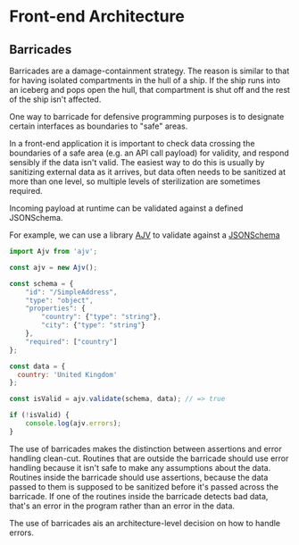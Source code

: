 # Front-end Architecture

## Barricades
Barricades are a damage-containment strategy. The reason is similar to that for having isolated compartments in the hull of a ship.
If the ship runs into an iceberg and pops open the hull, that compartment is shut off and the rest of the ship isn't affected.  

One way to barricade for defensive programming purposes is to designate certain interfaces as boundaries to "safe" areas.  

In a front-end application it is important to check data crossing the boundaries of a safe area (e.g. an API call payload) for validity, and respond sensibly if the data isn't valid. The easiest way to do this is usually by sanitizing external data as it arrives, but data often needs to be sanitized at more than one level, so multiple levels of sterilization are sometimes required.

Incoming payload at runtime can be validated against a defined JSONSchema.  

For example, we can use a library [AJV](https://www.npmjs.com/package/ajv) to validate against a [JSONSchema](https://www.npmjs.com/package/jsonschema)

```javascript
import Ajv from 'ajv';

const ajv = new Ajv();

const schema = {
    "id": "/SimpleAddress",
    "type": "object",
    "properties": {
        "country": {"type": "string"},
        "city": {"type": "string"}
    },
    "required": ["country"]
};

const data = {
  country: 'United Kingdom'
};

const isValid = ajv.validate(schema, data); // => true

if (!isValid) {
    console.log(ajv.errors);
}
```
  
The use of barricades makes the distinction between assertions and error handling clean-cut. Routines that are outside the barricade should use error handling because it isn't safe to make any assumptions about the data. Routines inside the barricade should use assertions, because the data passed to them is supposed to be sanitized before it's passed across the barricade. If one of the routines inside the barricade detects bad data, that's an error in the program rather than an error in the data.

The use of barricades ais an architecture-level decision on how to handle errors.
  
